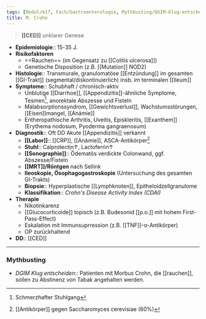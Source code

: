```yaml
---
tags: [Modul/m17, Fach/Gastroenterologie, Mythbusting/DGIM-Klug-entscheiden]
title: M. Crohn
---
```

> **[[CED]]** unklarer Genese
- **Epidemiologie**:: 15-35 J.
- **Risikofaktoren**
	- ==Rauchen== (im Gegensatz zu [[Colitis ulcerosa]])
	- Genetische Disposition (z.B. [[Mutation]] NOD2)
- **Histologie**:: Transmurale, granulomatöse [[Entzündung]] im gesamten [[GI-Trakt]] (segmental/diskontinuierlich) insb. im terminalen [[Ileum]]
- **Symptome**:: Schubhaft / chronisch-aktiv
	- Unblutige [[Diarrhoe]], [[Appendizitis]]-ähnliche Symptome, Tesmen[^1], anorektale Abszesse und Fisteln
	- Malabsorptionssyndrom, [[Gewichtsverlust]], Wachstumsstörungen, [[Eisen]]mangel, [[Anämie]]
	- Entheropathische Arthritis, Uveitis, Episkleritis, [[Exanthem]] (Erythema nodosum, Pyoderma gangraenosum)
- **Diagnostik**:: Oft DD Akute [[Appendizitis]] verkannt
	- **[[Labor]]**:: [[CRP]], [[Anämie]], ASCA-Antikörper[^2]
	- **Stuhl**:: Calprotectin↑, Lactoferrin↑ 
	- **[[Sonographie]]**:: Ödematös verdickte Colonwand, ggf. Abszesse/Fisteln
	- **[[MRT]]/Röntgen** nach Sellink
	- **Ileoskopie, Ösophagogastroskopie** (Untersuchung des gesamten GI-Trakts)
	- **Biopsie**:: Hyperplastische [[Lymphknoten]], Epitheloidzellgranulome
	- **Klassifikation**:: *Crohn's Disease Activity Index (CDAI)*
- **Therapie**
	- Nikotinkarenz
	- [[Glucocorticoide]] topisch (z.B. Budesonid [[p.o.]] mit hohem First-Pass-Effect)
	- Eskalation mit Immunsuprression (z.B. [[TNF]]-α-Antikörper)
	- OP zurückhaltend
- **DD**:: [[CED]]
---
### Mythbusting
- *DGIM Klug entscheiden*:: Patienten mit Morbus Crohn, die [[rauchen]], sollen zu Abstinenz von Tabak angehalten werden.


[^1]: Schmerzhafter Stuhlgang
[^2]: [[Antikörper]] gegen Saccharomyces cerevisiae (60%)